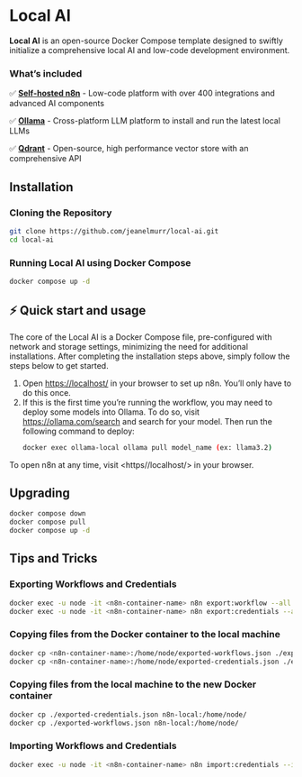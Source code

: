 # Local AI

**Local AI** is an open-source Docker Compose template designed to swiftly initialize a comprehensive local AI and low-code development environment.

### What’s included

✅ [**Self-hosted n8n**](https://n8n.io/) - Low-code platform with over 400
integrations and advanced AI components

✅ [**Ollama**](https://ollama.com/) - Cross-platform LLM platform to install
and run the latest local LLMs

✅ [**Qdrant**](https://qdrant.tech/) - Open-source, high performance vector
store with an comprehensive API

## Installation

### Cloning the Repository

```bash
git clone https://github.com/jeanelmurr/local-ai.git
cd local-ai
```

### Running Local AI using Docker Compose

```bash
docker compose up -d
```

## ⚡️ Quick start and usage

The core of the Local AI is a Docker Compose file, pre-configured with network and storage settings, minimizing the need for additional installations.
After completing the installation steps above, simply follow the steps below to get started.

1. Open <https://localhost/> in your browser to set up n8n. You’ll only
   have to do this once.
2. If this is the first time you’re running the workflow, you may need to deploy some models into Ollama.
   To do so, visit <https://ollama.com/search> and search for your model. 
   Then run the following command to deploy:
   ```bash
   docker exec ollama-local ollama pull model_name (ex: llama3.2)
   ```

To open n8n at any time, visit <https//localhost/> in your browser.

## Upgrading

```bash
docker compose down
docker compose pull
docker compose up -d
```

## Tips and Tricks

### Exporting Workflows and Credentials

```bash
docker exec -u node -it <n8n-container-name> n8n export:workflow --all --output=/home/node/exported-workflows.json
docker exec -u node -it <n8n-container-name> n8n export:credentials --all --output=/home/node/exported-credentials.json
```

### Copying files from the Docker container to the local machine

```bash
docker cp <n8n-container-name>:/home/node/exported-workflows.json ./exported-workflows.json
docker cp <n8n-container-name>:/home/node/exported-credentials.json ./exported-credentials.json
```

### Copying files from the local machine to the new Docker container

```bash
docker cp ./exported-credentials.json n8n-local:/home/node/
docker cp ./exported-workflows.json n8n-local:/home/node/
```

### Importing Workflows and Credentials

```bash
docker exec -u node -it <n8n-container-name> n8n import:credentials --input=/home/node/exported-credentials.json && n8n import:workflow --input=/home/node/exported-workflows.json
```

